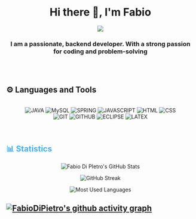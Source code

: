 
<h1 align="center"> Hi there 👋, I'm Fabio</h1>
<div align="center">
<img src="https://i.pinimg.com/originals/e4/26/70/e426702edf874b181aced1e2fa5c6cde.gif" />
</div>

<h3 align="center">I am a passionate, backend developer. With a strong passion for coding and problem-solving</h3>  

<br>
<br>
<!-- Languages and Tools -->

<h2>⚙️ Languages and Tools</h2>
<br>   
<!-- Icons Resources -->
<!-- https://devicon.dev/ -->
<!-- https://cdn.jsdelivr.net/npm/simple-icons@v3/icons/ -->

<div align="center">
<img alt="JAVA" src="https://img.shields.io/badge/java-%23ED8B00.svg?style=for-the-badge&logo=openjdk&logoColor=white)" />
<img alt="MySQL" src="https://img.shields.io/badge/mysql-%2300f.svg?style=for-the-badge&logo=mysql&logoColor=white" />
<img alt="SPRING" src="https://img.shields.io/badge/spring-%236DB33F.svg?style=for-the-badge&logo=spring&logoColor=white" />
<img alt="JAVASCRIPT" src="https://img.shields.io/badge/javascript-%23323330.svg?style=for-the-badge&logo=javascript&logoColor=%23F7DF1E" />
<img alt="HTML" src="https://img.shields.io/badge/html5-%23E34F26.svg?style=for-the-badge&logo=html5&logoColor=whiteE" />
<img alt="CSS" src="https://img.shields.io/badge/css3-%231572B6.svg?style=for-the-badge&logo=css3&logoColor=white" />
</div>

<div align="center">
<img alt="GIT" src="https://img.shields.io/badge/git-%23F05033.svg?style=for-the-badge&logo=git&logoColor=white" />
<img alt="GITHUB" src="https://img.shields.io/badge/github-%23121011.svg?style=for-the-badge&logo=github&logoColor=white" />
<img alt="ECLIPSE" src="https://img.shields.io/badge/Eclipse-FE7A16.svg?style=for-the-badge&logo=Eclipse&logoColor=white" />
<img alt="LATEX" src="https://img.shields.io/badge/latex-%23008080.svg?style=for-the-badge&logo=latex&logoColor=white" />
</div>



<br>
<br>


<!-- Statistics -->

<h2 style="color: #44AEFB">📊 Statistics</h2>
<div class="stats" align="center">
  
![Fabio Di PIetro's GitHub Stats](https://github-readme-stats.vercel.app/api?username=FabioDiPIetro&hide=stars&count_private=true&show_icons=true&&show_icons=true&theme=darcula)
  
![GitHub Streak](https://streak-stats.demolab.com?user=FabioDiPIetro&count_private=true&theme=&show_icons=true&theme=darcula_radius=20)

![Most Used Languages](https://github-readme-stats.vercel.app/api/top-langs/?username=FabioDiPietro&layout=compact&show_icons=true&&show_icons=true&theme=darcula)
</div>

[![FabioDiPietro's github activity graph](https://github-readme-activity-graph.vercel.app/graph?username=FabioDiPietro&theme=xcode)](https://github.com/FabioDiPietro/github-readme-activity-graph)
---
<!-- Begin Footer -->
<!-- Icons Resources -->
<!-- https://devicon.dev/ -->
<!-- End Footer -->









